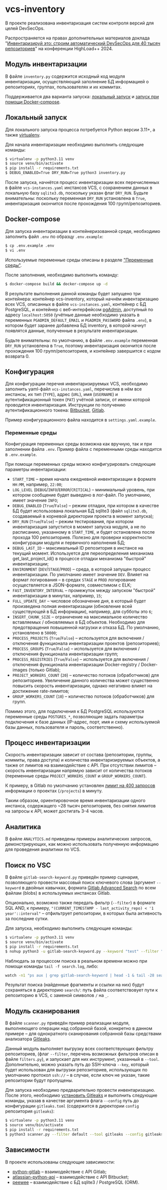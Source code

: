 # vcs-inventory

В проекте реализована инвентаризация систем контроля версий для целей DevSecOps.

Распространяется на правах дополнительных материалов доклада "[Инвентаризируй это: строим автоматический DevSecOps для 40 тысяч репозиториев](https://highload.ru/moscow/2024/abstracts/13494)" на конференции HighLoad++ 2024.

## Модуль инвентаризации
В файле `inventory.py` содержится исходный код модуля инвентаризации, осуществляющий заполнение БД информацией о репозиториях, группах, пользователях и их коммитах.

Поддерживается два варианта запуска: [локальный запуск](#локальный-запуск) и [запуск при помощи Docker-compose](#docker-compose).

## Локальный запуск
Для локального запуска процесса потребуется Python версии 3.11+, а также [virtualenv](https://virtualenv.pypa.io/en/latest/installation.html).

Для начала инвентаризации необходимо выполнить следующие команды:

```bash
$ virtualenv -p python3.11 venv
$ source venv/bin/activate
$ pip install -r requirements.txt
$ DEBUG_ENABLED=True DRY_RUN=True python3 inventory.py
```

После запуска, начнётся процесс инвентаризации всех перечисленных в файле `vcs-instances.yaml` инстансов VCS, с сохранением данных в локальную базу `sqlite3.db`, поскольку указан флаг `DRY_RUN`.
Будьте внимательны: поскольку переменная `DRY_RUN` установлена в `True`, инвентаризация окончится после прохождения 100 групп/репозиториев.

## Docker-compose
Для запуска инвентаризации в контейнеризованной среде, необходимо заполнить файл `.env` по образцу `.env.example`:
```bash
$ cp .env.example .env
$ vi .env
```
Используемые переменные среды описаны в разделе ["Переменные среды"](#переменные-среды).

После заполнения, необходимо выполнить команду:
```bash
$ docker-compose build && docker-compose up -d
```

В результате выполнения данной команды будет запущено три контейнера: контейнер vcs-inventory, который начнём инвентаризацию всех VCS, описанных в файле `vcs-instances.yaml`, контейнер с БД PostgreSQL, и контейнер с веб-интерфейсом [pgAdmin](https://www.pgadmin.org/), доступный по адресу `localhost:5050` (учётные данные необходимо указать в переменных `PGADMIN_DEFAULT_EMAIL` и `PGADMIN_PASSWORD` файла `.env`), в котором будет заранее добавлена БД inventory, в которой начнут появлятся данные, полученные в результате инвентаризации.

Будьте внимательны: по умолчанию, в файле `.env.example` переменная `DRY_RUN` установлена в `True`, поэтому инвентаризация окончится после прохождения 100 групп/репозиториев, и контейнер завершится с кодом возврата 0.


## Конфигурация

Для конфигурации перечня инвентаризируемых VCS, необходимо заполнить yaml-файл `vcs-instances.yaml`, перечислив в нём все инстансы, их тип (`TYPE`), адрес (`URL`), имя (`USERNAME`) и аутентификационный токен (`PAT`) учётной записи, от имени которой проводится инвентаризация. Инструкции по получению аутентификационного токена: [Bitbucket](https://confluence.atlassian.com/enterprise/using-personal-access-tokens-1026032365.html), [Gitlab](https://docs.gitlab.com/ee/user/profile/personal_access_tokens.html).

Пример конфигурационного файла находится в `settings.yaml.example`.

### Переменные среды
Конфигурация переменных среды возможна как вручную, так и при заполнении файла `.env`. Пример файла с переменными среды находится в `.env.example`.

При помощи переменных среды можно конфигурировать следующие параметры инвентаризации:
- `START_TIME` – время начала ежедневной инвентаризации в формате `HH:MM`, например, `22:00`;
- `LOG_LEVEL` (`DEBUG`/`INFO`/`ERROR`/`CRITICAL`) – минимальный уровень, при котором сообщение будет выведено в лог-файл. По умолчанию, имеет значение `INFO`;
- `DEBUG_ENABLED` (`True`/`False`) – режим отладки, при котором в качестве БД будет использована локальная БД sqlite3 (файл `sqlite3.db`, создаваемый в корневой директории проекта в момент запуска);
- `DRY_RUN` (`True`/`False`) – режим тестирования, при котором инвентаризация запустится в момент запуска модуля, а не по расписанию, указанному в `START_TIME`, и
будет остановлена после прохода 100 репозиториев. Полезно для проверки корректности конфигурации модуля и первичного наполнения БД;
- `DEBUG_LAST_ID` – максимальный ID репозитория в инстансе на текущий момент. Используется для переопределения механизма get_last_project_id() в процессе отладки механизма "быстрой" инвентаризации;
- `ENVIRONMENT` (`DEV`/`STAGE`/`PROD`) – среда, в которой запущен процесс инвентаризации. По умолчанию имеет значение `DEV`. Влияет на формат логирования – в средах `STAGE` и `PROD` логирование осуществляется в JSON-формате, совместимом с ELK;
- `FAST_INVENTORY_INTERVAL` – промежуток между запуском "быстрой" инвентаризации в минутах, например, `15`;
- `FULL_UPDATE_DAY` – числовое обозначение дня, в который будет произведена полная инвентаризации (обновление всей существующей в БД информации), например, для субботы это `6`;
- `INSERT_CHUNK_SIZE` – ограничение на максимальное количество вставляемых / обновляемых в БД объектов. Необходимо для предотвращения повышенной нагрузки и отказа БД. По умолчанию, установлено в `50000`;
- `PROCESS_PROJECTS` (`True`/`False`) – используется для включения / отключения функционала инвентаризации проектов (репозиториев);
- `PROCESS_GROUPS` (`True`/`False`) – используется для включения / отключения функционала инвентаризации групп;
- `PROCESS_REGISTRIES` (`True`/`False`) – используется для включения / отключения функционала инвентаризации Docker-registry / Docker-images (только Gitlab);
- `PROJECT_WORKERS_COUNT` (`20`) – количество потоков (обработчиков) для репозиториев. Увеличение данного количества может существенно повысить скорость инвентаризации, однако негативно влияет на достижение rate-лимитов;
- `GROUP_WORKERS_COUNT` (`10`) – количество потоков (обработчиков) для групп.

Помимо этого, для подключения к БД PostgreSQL используются переменные среды `POSTGRES_*`, позволяющие задать параметры подключения к базе данных (IP-адрес, порт, имя и схему используемой базы данных, пользователя и пароль, соответственно).

## Процесс инвентаризации
Скорость инвентаризации зависит от состава (репозитории, группы, коммиты, права доступа) и количества инвентаризируемых объектов, а также от лимитов на взаимодействие с API. При отсутствии лимитов – скорость инвентаризации напрямую зависит от количества потоков (переменные среды `PROJECT_WORKERS_COUNT` и `GROUP_WORKERS_COUNT`).

К примеру, в Gitlab по умолчанию установлен [лимит на 400 запросов](https://docs.gitlab.com/ee/administration/settings/rate_limit_on_projects_api.html) информации о проектах (`/projects`) в минуту.

Таким образом, ориентировочное время инвентаризации одного инстанса, содержащего ~28 тысяч репозиториев, без снятия лимитов на запросы к API, может достигать 3-4 часов.

## Аналитика
В файле `ANALYTICS.md` приведены примеры аналитических запросов, демонстрирующих, как можно использовать полученную информацию для проведения аналитики по VCS.

## Поиск по VSC
В файле `gitlab-search-keyword.py` приведён пример сценария, позволяющего провести массовый поиск ключевого слова (аргумент `--keyword` в двойных кавычках, формата [Gitlab Advanced Search](https://docs.gitlab.com/ee/user/search/advanced_search.html#syntax) по всем файлам (blobs) в используемых инстансах Gitlab.

Опционально, возможно также передать фильтр (`--filter`) в формате SQL AND, к примеру, `"(CURRENT_TIMESTAMP - last_activity_repo) < '1 year'::interval"` – отфильтрует репозитории, в которых была активность за последние сутки.

Для запуска, необходимо выполнить следующие команды:
```bash
$ virtualenv -p python3.11 venv
$ source venv/bin/activate
$ pip install -r requirements.txt
$ nohup python3 -u gitlab-search-keyword.py --keyword "test" --filter "(CURRENT_TIMESTAMP - last_activity_repo) < '1 year'::interval" > search.log 2> search.log &
```

Наблюдать за процессом поиска в реальном времени можно при помощи команды `tail -f search.log`, либо:
```bash
watch -n1 "ps aux | grep gitlab-search-keyword | head -1 & tail -28 search.log & echo \"Bad response: $(grep 'bad response' search.log | wc -l) | Found: $(grep 'Found!' search.log| wc -l)\""
```

Результат поиска (найденные фрагменты и ссылки на них) будут сохраняться в директорию `search/`: путь файла соответствовует пути к репозиторию в VCS, с заменой символов `/` на `_`.

## Модуль сканирования
В файле `scanner.py` приведён пример реализации модуля, выполняющего операции над собранной базой, конкретно в данном примере – для однократного сканирования собранной базы средствами анализатора [Gitleaks](https://github.com/gitleaks/gitleaks).


Данный модуль выполняет выгрузку всех соответствующих фильтру репозиториев, (флаг `--filter`, перечень возможных фильтров описан в файле `filters.py`), и запускает для них инструмент, указанный в `--tool`. Дополнительно, можно указать путь до SSH-ключа `--key`, который будет использован для выгрузки репозиториев, использующих по умолчанию протокол `ssh://` – в случае, если ключ не указан, такие репозитории будут пропущены.

Для запуска необходимо предварительно провести инвентаризацию. После этого, необходимо [установить Gitleaks](https://github.com/gitleaks/gitleaks?tab=readme-ov-file#installing) и выполнить следующие команды, указав в качестве аргумента флага `--config` путь до конфигурации `gitleaks.toml` (содержится в директории `config` репозитория `gitleaks`):

```bash
$ virtualenv -p python3.11 venv
$ source venv/bin/activate
$ pip install -r requirements.txt
$ python3 scanner.py --filter default --tool gitleaks --config gitleaks.toml --key ~/.ssh/id_rsa
```

## Зависимости
В проекте использованы следующие зависимости:
- [python-gitlab](https://github.com/python-gitlab/python-gitlab) – взаимодействие с API Gitlab;
- [atlassian-python-api](https://github.com/atlassian-api/atlassian-python-api) – взаимодействие с API Bitbucket;
- [peewee](https://github.com/coleifer/peewee) – взаимодействие с БД sqlite3 / PostgreSQL (ORM).
